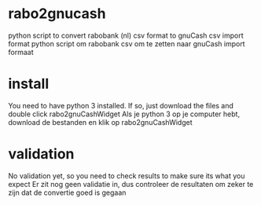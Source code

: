 # rabo2gnucash

python script to convert rabobank (nl) csv format to gnuCash csv import format
python script om rabobank csv om te zetten naar gnuCash import formaat

# install

You need to have python 3 installed. If so, just download the files and double click rabo2gnuCashWidget
Als je python 3 op je computer hebt, download de bestanden en klik op rabo2gnuCashWidget

# validation

No validation yet, so you need to check results to make sure its what you expect
Er zit nog geen validatie in, dus controleer de resultaten om zeker te zijn dat de convertie goed is gegaan
